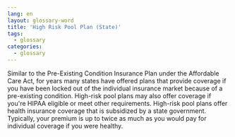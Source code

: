 ```yaml
---
lang: en
layout: glossary-word
title: 'High Risk Pool Plan (State)'
tags:
  - glossary
categories:
  - glossary
---
```

Similar to the Pre-Existing Condition Insurance Plan under the Affordable Care Act, for years many states have offered plans that provide coverage if you have been locked out of the individual insurance market because of a pre-existing condition. High-risk pool plans may also offer coverage if you're HIPAA eligible or meet other requirements. High-risk pool plans offer health insurance coverage that is subsidized by a state government. Typically, your premium is up to twice as much as you would pay for individual coverage if you were healthy.